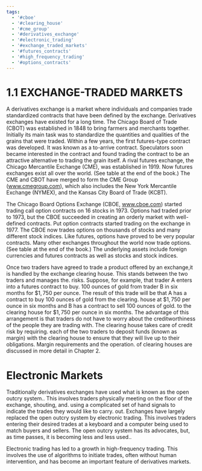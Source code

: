 ```yaml
---
tags:
  - '#cboe'
  - '#clearing_house'
  - '#cme_group'
  - '#derivatives_exchange'
  - '#electronic_trading'
  - '#exchange_traded_markets'
  - '#futures_contracts'
  - '#high_frequency_trading'
  - '#options_contracts'
---
```

# 1.1 EXCHANGE-TRADED MARKETS  

A derivatives exchange is a market where individuals and companies trade standardized contracts that have been defined by the exchange. Derivatives exchanges have existed for a long time. The Chicago Board of Trade (CBOT) was established in 1848 to bring farmers and merchants together. Initially its main task was to standardize the quantities and qualities of the grains that were traded. Within a few years, the first futures-type contract was developed. It was known as a to-arrive contract. Speculators soon became interested in the contract and found trading the contract to be an attractive alternative to trading the grain itself. A rival futures exchange, the Chicago Mercantile Exchange (CME), was established in 1919. Now futures exchanges exist all over the world. (See table at the end of the book.) The CME and CBOT have merged to form the CME Group (www.cmegroup.com), which also includes the New York Mercantile Exchange (NYMEX), and the Kansas City Board of Trade (KCBT).  

The Chicago Board Options Exchange (CBOE, www.cboe.com) started trading call option contracts on 16 stocks in 1973. Options had traded prior to 1973, but the CBOE succeeded in creating an orderly market with well-defined contracts. Put option contracts started trading on the exchange in 1977. The CBOE now trades options on thousands of stocks and many different stock indices. Like futures, options have proved to be very popular contracts. Many other exchanges throughout the world now trade options. (See table at the end of the book.) The underlying assets include foreign currencies and futures contracts as well as stocks and stock indices.  

Once two traders have agreed to trade a product offered by an exchange,it is handled by the exchange clearing house. This stands between the two traders and manages the. risks. Suppose, for example, that trader A enters into a futures contract to buy. 100 ounces of gold from trader B in six months for $\$1,750$ per ounce. The result of this trade will be that A has a contract to buy 100 ounces of gold from the clearing. house at $\$1,750$ per ounce in six months and B has a contract to sell 100 ounces of gold. to the clearing house for $\$1,750$ per ounce in six months. The advantage of this arrangement is that traders do not have to worry about the creditworthiness of the people they are trading with. The clearing house takes care of credit risk by requiring. each of the two traders to deposit funds (known as margin) with the clearing house to ensure that they will live up to their obligations. Margin requirements and the operation. of clearing houses are discussed in more detail in Chapter 2.  

# Electronic Markets  

Traditionally derivatives exchanges have used what is known as the open outcry system.. This involves traders physically meeting on the floor of the exchange, shouting, and. using a complicated set of hand signals to indicate the trades they would like to carry. out. Exchanges have largely replaced the open outcry system by electronic trading. This involves traders entering their desired trades at a keyboard and a computer being used to match buyers and sellers. The open outcry system has its advocates, but, as time passes, it is becoming less and less used..  

Electronic trading has led to a growth in high-frequency trading. This involves the use of algorithms to initiate trades, often without human intervention, and has become an important feature of derivatives markets.  
